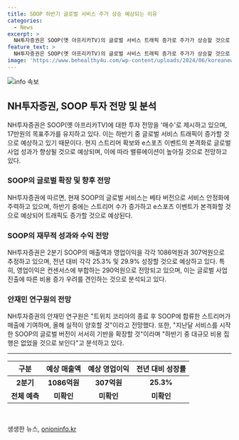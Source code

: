 ```yaml
---
title: SOOP 하반기 글로벌 서비스 주가 상승 예상되는 이유
categories:
  - News
excerpt: >
  NH투자증권은 SOOP(옛 아프리카TV)의 글로벌 서비스 트래픽 증가로 주가가 상승할 것으로 전망했다. 현지 스트리머와 e스포츠 이벤트를 확보하며 글로벌 사업이 성과를 내자 밸류에이션도 높아질 것으로 예측했다. 안재민 연구원은 SOOP의 올해 실적이 양호할 것으로 전망하며, 글로벌 버전 서비스가 확장될 전망이라고 밝혔다. 또한, 2분기 매출액과 영업이익이 전년 대비 증가한 것으로 예상되며, 전체적으로 긍정적인 전망을 제시했다.
feature_text: >
  NH투자증권은 SOOP(옛 아프리카TV)의 글로벌 서비스 트래픽 증가로 주가가 상승할 것으로 전망했다. 현지 스트리머와 e스포츠 이벤트를 확보하며 글로벌 사업이 성과를 내자 밸류에이션도 높아질 것으로 예측했다. 안재민 연구원은 SOOP의 올해 실적이 양호할 것으로 전망하며, 글로벌 버전 서비스가 확장될 전망이라고 밝혔다. 또한, 2분기 매출액과 영업이익이 전년 대비 증가한 것으로 예상되며, 전체적으로 긍정적인 전망을 제시했다.
image: 'https://www.behealthy4u.com/wp-content/uploads/2024/06/koreanews.jpg'
---
```


<p><img src="https://www.behealthy4u.com/wp-content/uploads/2024/06/koreanews.jpg" alt="info 속보" /></p>

<h2 data-ke-size="size26">NH투자증권, SOOP 투자 전망 및 분석</h2>

<p data-ke-size="size16">NH투자증권은 SOOP(옛 아프리카TV)에 대한 투자 전망을 '매수'로 제시하고 있으며, 17만원의 목표주가를 유지하고 있다. 이는 하반기 중 글로벌 서비스 트래픽이 증가할 것으로 예상하고 있기 때문이다. 현지 스트리머 확보와 e스포츠 이벤트의 본격화로 글로벌 사업 성과가 향상될 것으로 예상되며, 이에 따라 밸류에이션이 높아질 것으로 전망하고 있다.</p>

<h3 data-ke-size="size24">SOOP의 글로벌 확장 및 향후 전망</h3>

<p data-ke-size="size16">NH투자증권에 따르면, 현재 SOOP의 글로벌 서비스는 베타 버전으로 서비스 안정화에 주력하고 있으며, 하반기 중에는 스트리머 수가 증가하고 e스포츠 이벤트가 본격화할 것으로 예상되어 트래픽도 증가할 것으로 예상된다.</p>

<h3 data-ke-size="size24">SOOP의 재무적 성과와 수익 전망</h3>

<p data-ke-size="size16">NH투자증권은 2분기 SOOP의 매출액과 영업이익을 각각 1086억원과 307억원으로 추정하고 있으며, 전년 대비 각각 25.3% 및 29.9% 성장할 것으로 예상하고 있다. 특히, 영업이익은 컨센서스에 부합하는 290억원으로 전망되고 있으며, 이는 글로벌 사업 진출에 따른 비용 증가 우려를 견인하는 것으로 분석되고 있다.</p>

<h3 data-ke-size="size24">안재민 연구원의 전망</h3>

<p data-ke-size="size16">NH투자증권의 안재민 연구원은 "트위치 코리아의 종료 후 SOOP에 합류한 스트리머가 매출에 기여하며, 올해 실적이 양호할 것"이라고 전망했다. 또한, "지난달 서비스를 시작한 SOOP의 글로벌 버전이 서서히 기반을 확장할 것"이라며 "하반기 중 대규모 비용 집행은 없었을 것으로 보인다"고 분석하고 있다.</p>

<hr>

<table>
<thead>
  <tr>
    <th scope="col">구분</th>
    <th scope="col">예상 매출액</th>
    <th scope="col">예상 영업이익</th>
    <th scope="col">전년 대비 성장률</th>
  </tr>
</thead>
<tbody>
  <tr>
    <td style="text-align: center; height: 17px;"><b>2분기</b></td>
    <td style="text-align: center; height: 17px;"><b>1086억원</b></td>
    <td style="text-align: center; height: 17px;"><b>307억원</b></td>
    <td style="text-align: center; height: 17px;"><b>25.3%</b></td>
  </tr>
  <tr>
    <td style="text-align: center; height: 17px;"><b>전체 예측</b></td>
    <td style="text-align: center; height: 17px;"><b>미확인</b></td>
    <td style="text-align: center; height: 17px;"><b>미확인</b></td>
    <td style="text-align: center; height: 17px;"><b>미확인</b></td>
  </tr>
</tbody>
</table>

<p data-ke-size="size16">&nbsp;</p>
생생한 뉴스, <a href="https://onioninfo.kr" rel="dofollow">onioninfo.kr</a>


